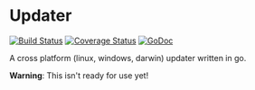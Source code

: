 
# Updater

[![Build Status](https://travis-ci.org/keybase/go-updater.svg?branch=master)](https://travis-ci.org/keybase/go-updater)
[![Coverage Status](https://coveralls.io/repos/github/keybase/go-updater/badge.svg?branch=master)](https://coveralls.io/github/keybase/go-updater?branch=master)
[![GoDoc](https://godoc.org/github.com/keybase/go-updater?status.svg)](https://godoc.org/github.com/keybase/go-updater)

A cross platform (linux, windows, darwin) updater written in go.

**Warning**: This isn't ready for use yet!
